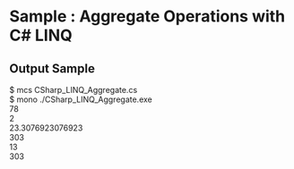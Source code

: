 # Sample : Aggregate Operations with C# LINQ

## Output Sample

$ mcs CSharp_LINQ_Aggregate.cs  
$ mono ./CSharp_LINQ_Aggregate.exe  
78  
2  
23.3076923076923  
303  
13  
303  
